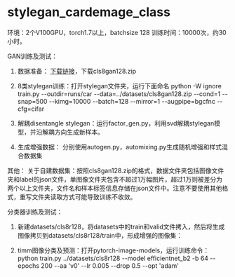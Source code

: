 # stylegan_cardemage_class
环境：2个V100GPU，torch1.7以上，batchsize 128
训练时间：10000次，约30小时。

GAN训练及测试：
1. 数据准备：
[下载链接](https://drive.google.com/file/d/1pd4DhnCB659bsNsDcmMjCw18eYAajg3c/view?usp=sharing)，下载cls8gan128.zip

2. 8类stylegan训练：打开stylegan文件夹，运行下面命名
python -W ignore train.py --outdir=runs/car --data=../datasets/cls8gan128.zip --cond=1 --snap=500 --kimg=10000 --batch=128 --mirror=1 --augpipe=bgcfnc --cfg=cifar

3. 解耦disentangle stylegan：运行factor_gen.py，利用svd解耦stylegan模型，并沿解耦方向生成新样本。

4. 生成增强数据：
分别使用autogen.py，automixing.py生成随机增强和样式混合数据集

其他：
关于自建数据集：按照cls8gan128.zip的格式，数据文件夹包括图像文件夹和label的json文件，单图像文件夹包含不超过1万幅图片，超过1万则被差分为两个以上文件夹，文件名和样本标签信息存储在json文件中。注意不要使用其他格式，重写文件夹读取方式可能导致训练不收敛。

分类器训练及测试：
1. 新建datasets/cls8r128，将datasets中的train和valid文件拷入，然后将生成图像拷贝到datasets/cls8r128/train中，形成增强的图像集：

2. timm图像分类及预测：打开pytorch-image-models，运行训练命令：python train.py ../datasets/cls8r128 --model efficientnet_b2 -b 64 --epochs 200 --aa 'v0' --lr 0.005 --drop 0.5 --opt 'adam'
